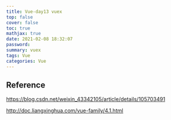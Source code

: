 ```yaml
---
title: Vue-day13 vuex
top: false
cover: false
toc: true
mathjax: true
date: 2021-02-08 18:32:07
password:
summary: vuex
tags: Vue
categories: Vue
---
```




## Reference

https://blog.csdn.net/weixin_43342105/article/details/105703491

http://doc.liangxinghua.com/vue-family/4.1.html